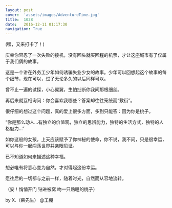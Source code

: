```yaml
---
layout: post
cover:  'assets/images/AdventureTime.jpg'
title:  1028
date:   2016-12-11 01:17:30
navigation: True
---
```


(嘿，又来打卡了！)

庆幸你容忍了一次失败的接机，没有回头就买回程的机票，才让这座城市有了仅属于我们俩的故事。

这是一个讲在外务工少年如何诱骗失业少女的故事。少年可以回想起这个故事的每个细节，现在可以，过了无论多久的以后同样可以。

曾不止一遍的试探，小心翼翼，生怕扯断你我间那根细丝。

再后来就互相询问：你会喜欢我哪些？答案却往往笼统而“敷衍”。

很仔细的想过这个问题，真的爱上很多方面，多到只能答：因为你是桃子。

“你是那么动人...有独立的价值观，独立的思辨能力，独特的生活方式，独特的人格魅力...”

如你这般的女孩，上天应该赋予了你神秘的使命，你不说，我不问，只是很幸运，可以与你一起闯荡世界并亲眼见证。

已不知道如何来描述这种幸福。

想必唯有将悉心变为自然，才对得起这份幸运。

愿往后的一切都与之前一样，随着时光，自然而从容地流转。

（安！悄悄开门 钻进被窝 吻一只熟睡的桃子）

by X.（柴先生） @工棚
